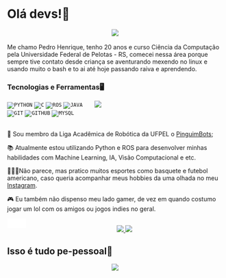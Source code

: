 # Olá devs!🖖

<p align="center">
  <img src="https://images.ctfassets.net/l3l0sjr15nav/4o6Nicy6NGYBbNXn2L2SUZ/117e2181d436fdd7a6afa5e1a29860fa/gifs_sao_legais.gif" width="350">
</p>
Me chamo Pedro Henrique, tenho 20 anos e curso Ciência da Computação pela Universidade Federal de Pelotas - RS, comecei nessa área porque sempre tive contato desde criança se aventurando mexendo no linux e usando muito o bash e to ai até hoje passando raiva e aprendendo.

### Tecnologias e Ferramentas🖥️
<img width="300px" align="right" src="https://user-images.githubusercontent.com/81587883/229560363-1bd75beb-91d4-4cdf-8d8a-48c345628fe5.png">
<code><img width="40px" src="https://cdn.jsdelivr.net/gh/devicons/devicon/icons/python/python-original.svg" title = "PYTHON"/></code>
<code><img width="40px" src="https://cdn.jsdelivr.net/gh/devicons/devicon/icons/c/c-original.svg" title = "C"/></code>
<code><img width="40px" src="https://www.vectorlogo.zone/logos/ros/ros-icon.svg" title = "ROS"/></code>
<code><img width="40px" src="https://cdn.jsdelivr.net/gh/devicons/devicon/icons/java/java-original.svg" title = "JAVA"/></code>
<code><img width="40px" src="https://cdn.jsdelivr.net/gh/devicons/devicon/icons/git/git-original.svg" title = "GIT"/></code>
<code><img width="40px" src="https://cdn.jsdelivr.net/gh/devicons/devicon/icons/github/github-original.svg" title = "GITHUB"/></code>
<code><img width="40px" src="https://cdn.jsdelivr.net/gh/devicons/devicon/icons/mysql/mysql-original.svg" title = "MYSQL"/></code>

</br>
</br>

<div display="inline-block">
 <p align="left">🐧 Sou membro da Liga Acadêmica de Robótica da UFPEL o <a href="https://www.instagram.com/pinguimbots/">PinguimBots</a>;</p>
 <p align="left">📚 Atualmente estou utilizando Python e ROS para desenvolver minhas habilidades com Machine Learning, IA, Visão Computacional e etc.</p>
 <p align="left">🏃🏾‍♂️Não parece, mas pratico muitos esportes como basquete e futebol americano, caso queria acompanhar meus hobbies da uma olhada no meu <a href="https://www.instagram.com/pedrohenli/">Instagram</a>.
 <p align="left">🎮 Eu também não dispenso meu lado gamer, de vez em quando costumo jogar um lol com os amigos ou jogos indies no geral.
 </p>
</div>

<a href="https://www.instagram.com/pedrohenli/" target="_blank"><img align="left" alt="Instagram" width="22px" src="https://github.com/Aakarsh-B/trying-repos/blob/master/insta.svg" />
<a href="https://www.linkedin.com/in/pedro-henrique-l-359a4b13b/" target="_blank"><img align="left" alt="LinkedIn" width="22px" src="https://github.com/Aakarsh-B/trying-repos/blob/master/linkedin.svg" />

##
<p align="center">
<a href="https://github.com/pepemesquita">
  <img height="180em" src="https://github-readme-stats-eight-theta.vercel.app/api?username=pepemesquita&show_icons=true&theme=algolia&include_all_commits=true&count_private=true"/>
  <img height="180em" src="https://github-readme-stats-eight-theta.vercel.app/api/top-langs/?username=pepemesquita&layout=compact&langs_count=8&theme=algolia"/>
</a>
</p>
  
## Isso é tudo pe-pessoal👋
<p align="center">
  <img src="https://media.tenor.com/xvo8-YQ78P0AAAAC/porky-pig.gif" width="400">
</p>
